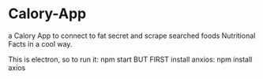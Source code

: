 # Calory-App
a Calory App to connect to fat secret and scrape searched foods Nutritional Facts in a cool way.

This is electron, so to run it: npm start  BUT FIRST install anxios: npm install axios

